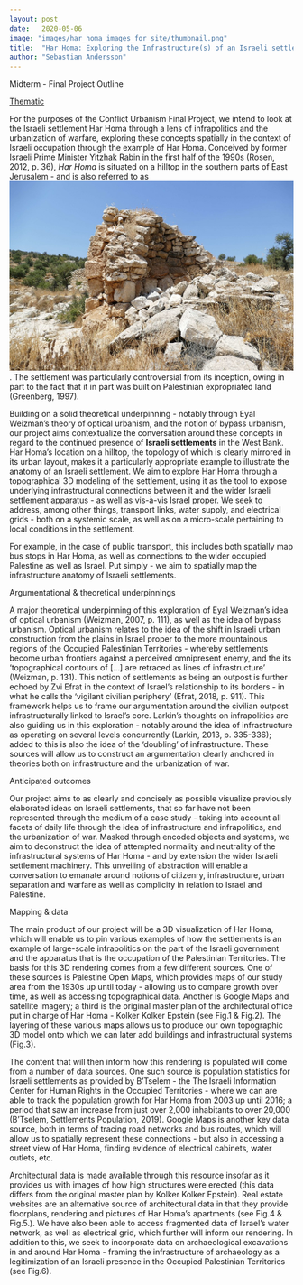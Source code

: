 ```yaml
---
layout: post
date:   2020-05-06
image: "images/har_homa_images_for_site/thumbnail.png"
title:  "Har Homa: Exploring the Infrastructure(s) of an Israeli settlement"
author: "Sebastian Andersson"
---
```

Midterm - Final Project Outline

[Thematic](https://github.com/CenterForSpatialResearch/conflict_urbanism_sp2020)

For the purposes of the Conflict Urbanism Final Project, we intend to look at the Israeli settlement Har Homa through a lens of infrapolitics and the urbanization of warfare, exploring these concepts spatially in the context of Israeli occupation through the example of Har Homa. Conceived by former Israeli Prime Minister Yitzhak Rabin in the first half of the 1990s (Rosen, 2012, p. 36), *Har Homa* is situated on a hilltop in the southern parts of East Jerusalem - and is also referred to as ![Jabal Abu Ghneim](images/har_homa_images_for_site/har_homa_2.jpg). The settlement was particularly controversial from its inception, owing in part to the fact that it in part was built on Palestinian expropriated land (Greenberg, 1997).

Building on a solid theoretical underpinning - notably through Eyal Weizman’s theory of optical urbanism, and the notion of bypass urbanism, our project aims contextualize the conversation around these concepts in regard to the continued presence of **Israeli settlements** in the West Bank. Har Homa’s location on a hilltop, the topology of which is clearly mirrored in its urban layout, makes it a particularly appropriate example to illustrate the anatomy of an Israeli settlement. We aim to explore Har Homa through a topographical 3D modeling of the settlement, using it as the tool to expose underlying infrastructural connections between it and the wider Israeli settlement apparatus - as well as vis-à-vis Israel proper. We seek to address, among other things, transport links, water supply, and electrical grids - both on a systemic scale, as well as on a micro-scale pertaining to local conditions in the settlement.

For example, in the case of public transport, this includes both spatially map bus stops in Har Homa, as well as connections to the wider occupied Palestine as well as Israel. Put simply - we aim to spatially map the infrastructure anatomy of Israeli settlements.

Argumentational & theoretical underpinnings

A major theoretical underpinning of this exploration of Eyal Weizman’s idea of optical urbanism (Weizman, 2007, p. 111), as well as the idea of bypass urbanism. Optical urbanism relates to the idea of the shift in Israeli urban construction from the plains in Israel proper to the more mountainous regions of the Occupied Palestinian Territories - whereby settlements become urban frontiers against a perceived omnipresent enemy, and the its ‘topographical contours of [...] are retraced as lines of infrastructure’ (Weizman, p. 131). This notion of settlements as being an outpost is further echoed by Zvi Efrat in the context of Israel’s relationship to its borders - in what he calls the ‘vigilant civilian periphery’ (Efrat, 2018, p. 911). This framework helps us to frame our argumentation around the civilian outpost infrastructurally linked to Israel’s core. Larkin’s thoughts on infrapolitics are also guiding us in this exploration - notably around the idea of infrastructure as operating on several levels concurrently (Larkin, 2013, p. 335-336); added to this is also the idea of the ‘doubling’ of infrastructure. These sources will allow us to construct an argumentation clearly anchored in theories both on infrastructure and the urbanization of war.

Anticipated outcomes

Our project aims to as clearly and concisely as possible visualize previously elaborated ideas on Israeli settlements, that so far have not been represented through the medium of a case study - taking into account all facets of daily life through the idea of infrastructure and infrapolitics, and the urbanization of war. Masked through encoded objects and systems, we aim to deconstruct the idea of attempted normality and neutrality of the infrastructural systems of Har Homa - and by extension the wider Israeli settlement machinery. This unveiling of abstraction will enable a conversation to emanate around notions of citizenry, infrastructure, urban separation and warfare as well as complicity in relation to Israel and Palestine.

Mapping & data

The main product of our project will be a 3D visualization of Har Homa, which will enable us to pin various examples of how the settlements is an example of large-scale infrapolitics on the part of the Israeli government and the apparatus that is the occupation of the Palestinian Territories. The basis for this 3D rendering comes from a few different sources. One of these sources is Palestine Open Maps, which provides maps of our study area from the 1930s up until today - allowing us to compare growth over time, as well as accessing topographical data. Another is Google Maps and satellite imagery; a third is the original master plan of the architectural office put in charge of Har Homa - Kolker Kolker Epstein (see Fig.1 & Fig.2). The layering of these various maps allows us to produce our own topographic 3D model onto which we can later add buildings and infrastructural systems (Fig.3).

The content that will then inform how this rendering is populated will come from a number of data sources. One such source is population statistics for Israeli settlements as provided by B’Tselem - the The Israeli Information Center for Human Rights in the Occupied Territories - where we can are able to track the population growth for Har Homa from 2003 up until 2016; a period that saw an increase from just over 2,000 inhabitants to over 20,000 (B’Tselem, Settlements Population, 2019). Google Maps is another key data source, both in terms of tracing road networks and bus routes, which will allow us to spatially represent these connections - but also in accessing a street view of Har Homa, finding evidence of electrical cabinets, water outlets, etc.

Architectural data is made available through this resource insofar as it provides us with images of how high structures were erected (this data differs from the original master plan by Kolker Kolker Epstein). Real estate websites are an alternative source of architectural data in that they provide floorplans, rendering and pictures of Har Homa’s apartments (see Fig.4 & Fig.5.). We have also been able to access fragmented data of Israel’s water network, as well as electrical grid, which further will inform our rendering. In addition to this, we seek to incorporate data on archaeological excavations in and around Har Homa - framing the infrastructure of archaeology as a legitimization of an Israeli presence in the Occupied Palestinian Territories (see Fig.6).
